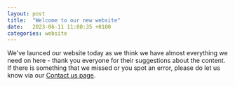```yaml
---
layout: post
title:  "Welcome to our new website"
date:   2023-06-11 11:00:35 +0100
categories: website
---
```

We've launced our website today as we think we have almost everything we need on here - thank you everyone for their suggestions about the content. If there is something that we missed or you spot an error, please do let us know via our [Contact us page](/contactus/).